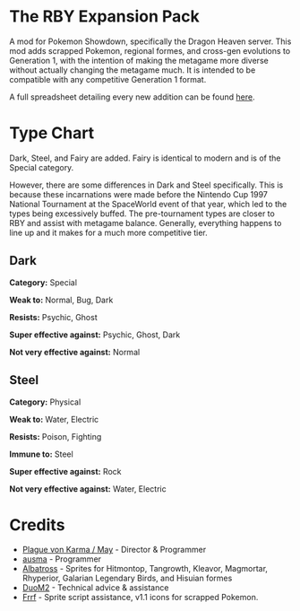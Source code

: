 # The RBY Expansion Pack
A mod for Pokemon Showdown, specifically the Dragon Heaven server. This mod adds scrapped Pokemon, regional formes, and cross-gen evolutions to Generation 1, with the intention of making the metagame more diverse without actually changing the metagame much. It is intended to be compatible with any competitive Generation 1 format.

A full spreadsheet detailing every new addition can be found [here](https://docs.google.com/spreadsheets/d/1TpTH9ksUWOOJJQK69RIcvnot_mH_JvfGfM4zra6V3Ec/edit?usp=sharing).

Type Chart
====
Dark, Steel, and Fairy are added. Fairy is identical to modern and is of the Special category.

However, there are some differences in Dark and Steel specifically. This is because these incarnations were made before the Nintendo Cup 1997 National Tournament at the SpaceWorld event of that year, which led to the types being excessively buffed. The pre-tournament types are closer to RBY and assist with metagame balance. Generally, everything happens to line up and it makes for a much more competitive tier.

Dark
-----
**Category:** Special

**Weak to:** Normal, Bug, Dark

**Resists:** Psychic, Ghost 

**Super effective against:** Psychic, Ghost, Dark

**Not very effective against:** Normal

Steel
-----
**Category:** Physical 

**Weak to:** Water, Electric

**Resists:** Poison, Fighting

**Immune to:** Steel

**Super effective against:** Rock

**Not very effective against:** Water, Electric 

Credits
====
* [Plague von Karma / May](https://www.youtube.com/channel/UClX86_ilOzCCUBryPCFGiqA) - Director & Programmer
* [ausma](https://ausma.carrd.co/) - Programmer
* [Albatross](https://www.smogon.com/forums/threads/albatross-nest.3683217/) - Sprites for Hitmontop, Tangrowth, Kleavor, Magmortar, Rhyperior, Galarian Legendary Birds, and Hisuian formes
* [DuoM2](https://www.smogon.com/forums/members/duom2.364743/) - Technical advice & assistance
* [Frrf](https://www.smogon.com/forums/members/frrf.379142/) - Sprite script assistance, v1.1 icons for scrapped Pokemon.
